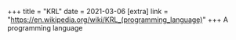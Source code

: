 +++
title = "KRL"
date = 2021-03-06
[extra]
link = "https://en.wikipedia.org/wiki/KRL_(programming_language)"
+++
A programming language

